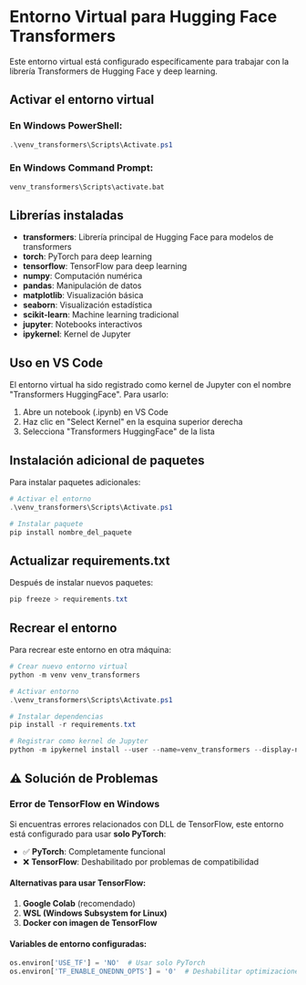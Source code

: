 # Entorno Virtual para Hugging Face Transformers

Este entorno virtual está configurado específicamente para trabajar con la librería Transformers de Hugging Face y deep learning.

## Activar el entorno virtual

### En Windows PowerShell:

```powershell
.\venv_transformers\Scripts\Activate.ps1
```

### En Windows Command Prompt:

```cmd
venv_transformers\Scripts\activate.bat
```

## Librerías instaladas

- **transformers**: Librería principal de Hugging Face para modelos de transformers
- **torch**: PyTorch para deep learning
- **tensorflow**: TensorFlow para deep learning
- **numpy**: Computación numérica
- **pandas**: Manipulación de datos
- **matplotlib**: Visualización básica
- **seaborn**: Visualización estadística
- **scikit-learn**: Machine learning tradicional
- **jupyter**: Notebooks interactivos
- **ipykernel**: Kernel de Jupyter

## Uso en VS Code

El entorno virtual ha sido registrado como kernel de Jupyter con el nombre "Transformers HuggingFace". Para usarlo:

1. Abre un notebook (.ipynb) en VS Code
2. Haz clic en "Select Kernel" en la esquina superior derecha
3. Selecciona "Transformers HuggingFace" de la lista

## Instalación adicional de paquetes

Para instalar paquetes adicionales:

```powershell
# Activar el entorno
.\venv_transformers\Scripts\Activate.ps1

# Instalar paquete
pip install nombre_del_paquete
```

## Actualizar requirements.txt

Después de instalar nuevos paquetes:

```powershell
pip freeze > requirements.txt
```

## Recrear el entorno

Para recrear este entorno en otra máquina:

```powershell
# Crear nuevo entorno virtual
python -m venv venv_transformers

# Activar entorno
.\venv_transformers\Scripts\Activate.ps1

# Instalar dependencias
pip install -r requirements.txt

# Registrar como kernel de Jupyter
python -m ipykernel install --user --name=venv_transformers --display-name="Transformers HuggingFace"
```

## ⚠️ Solución de Problemas

### Error de TensorFlow en Windows

Si encuentras errores relacionados con DLL de TensorFlow, este entorno está configurado para usar **solo PyTorch**:

- ✅ **PyTorch**: Completamente funcional
- ❌ **TensorFlow**: Deshabilitado por problemas de compatibilidad

#### Alternativas para usar TensorFlow:

1. **Google Colab** (recomendado)
2. **WSL (Windows Subsystem for Linux)**
3. **Docker con imagen de TensorFlow**

#### Variables de entorno configuradas:

```python
os.environ['USE_TF'] = 'NO'  # Usar solo PyTorch
os.environ['TF_ENABLE_ONEDNN_OPTS'] = '0'  # Deshabilitar optimizaciones oneDNN
```
